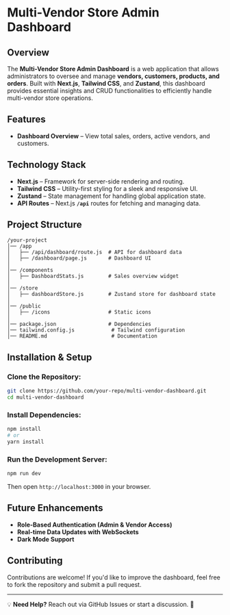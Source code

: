 # Multi-Vendor Store Admin Dashboard

##  Overview
The **Multi-Vendor Store Admin Dashboard** is a web application that allows administrators to oversee and manage **vendors, customers, products, and orders**. Built with **Next.js**, **Tailwind CSS**, and **Zustand**, this dashboard provides essential insights and CRUD functionalities to efficiently handle multi-vendor store operations.

##  Features
-  **Dashboard Overview** – View total sales, orders, active vendors, and customers.


##  Technology Stack
- **Next.js** – Framework for server-side rendering and routing.
- **Tailwind CSS** – Utility-first styling for a sleek and responsive UI.
- **Zustand** – State management for handling global application state.
- **API Routes** – Next.js **`/api`** routes for fetching and managing data.

##  Project Structure
```
/your-project
│── /app
│   ├── /api/dashboard/route.js  # API for dashboard data
│   ├── /dashboard/page.js       # Dashboard UI
│
│── /components
│   ├── DashboardStats.js        # Sales overview widget
│
│── /store
│   ├── dashboardStore.js        # Zustand store for dashboard state
│
│── /public
│   ├── /icons                   # Static icons
│
│── package.json                 # Dependencies
│── tailwind.config.js            # Tailwind configuration
│── README.md                     # Documentation
```

##  Installation & Setup
###  Clone the Repository:
```bash
git clone https://github.com/your-repo/multi-vendor-dashboard.git
cd multi-vendor-dashboard
```
### Install Dependencies:
```bash
npm install
# or
yarn install
```
### Run the Development Server:
```bash
npm run dev
```
Then open `http://localhost:3000` in your browser. 

## Future Enhancements
- **Role-Based Authentication (Admin & Vendor Access)**
- **Real-time Data Updates with WebSockets**
- **Dark Mode Support**

## Contributing
Contributions are welcome! If you'd like to improve the dashboard, feel free to fork the repository and submit a pull request.

---
💡 **Need Help?** Reach out via GitHub Issues or start a discussion. 🚀

